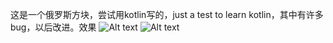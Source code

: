  这是一个俄罗斯方块，尝试用kotlin写的，just a test to learn kotlin，其中有许多bug，以后改进。效果
 ![Alt text](https://github.com/ccy01/Tetris/blob/master/screenshot/Screenshot_three.png?raw=true)
  ![Alt text](https://github.com/ccy01/Tetris/blob/master/screenshot/Screenshot_second.png?raw=true)
 

